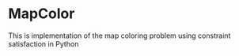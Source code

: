 # MapColor
This is implementation of the map coloring problem using constraint satisfaction in Python
